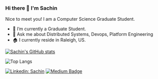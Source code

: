 ### Hi there 👋 I'm Sachin

Nice to meet you! I am a Computer Science Graduate Student.

- 🔭 I’m currently a Graduate Student.
- 💬 Ask me about Distributed Systems, Devops, Platform Engineering
- 🏠 I currently reside in Raleigh, US.
  
[![Sachin's GitHub stats](https://github-readme-stats-cyan-iota-11.vercel.app/api?username=sachindoddaguni&hide=stars&rank_icon=percentile&hide_rank=true&include_all_commits=true&show=prs_merged&show_icons=true)](https://github.com/sachindoddaguni/github-readme-stats)

![Top Langs](https://github-readme-stats-cyan-iota-11.vercel.app/api/top-langs/?username=sachindoddaguni&hide_progress=true)

[![Linkedin: Sachin](https://img.shields.io/badge/-Sachin-blue?style=flat-square&logo=Linkedin&logoColor=white&link=https://www.linkedin.com/in/sachin-r-d-23140b162/)](https://www.linkedin.com/in/sachin-r-d-23140b162/)
[![Medium Badge](https://img.shields.io/badge/-@sachinrd199-03a57a?style=flat-square&labelColor=000000&logo=Medium&link=https://medium.com/@sachinrd199)](https://medium.com/@sachinrd199)





